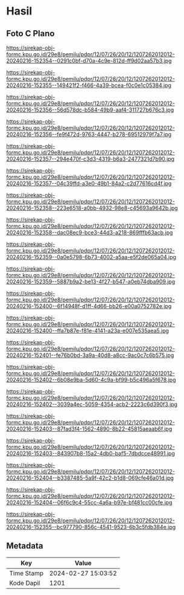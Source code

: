 # Hasil

## Foto C Plano

https://sirekap-obj-formc.kpu.go.id/29e8/pemilu/pdpr/12/07/26/20/12/1207262012012-20240216-152354--0291c0bf-d70a-4c9e-812d-ff9d02aa57b3.jpg

https://sirekap-obj-formc.kpu.go.id/29e8/pemilu/pdpr/12/07/26/20/12/1207262012012-20240216-152355--149421f2-f466-4a39-bcea-f0c0e1c05384.jpg

https://sirekap-obj-formc.kpu.go.id/29e8/pemilu/pdpr/12/07/26/20/12/1207262012012-20240216-152356--56d578dc-b584-49b9-aaf4-311727b676c3.jpg

https://sirekap-obj-formc.kpu.go.id/29e8/pemilu/pdpr/12/07/26/20/12/1207262012012-20240216-152356--fe9f472d-9763-4447-b278-69512979f7a7.jpg

https://sirekap-obj-formc.kpu.go.id/29e8/pemilu/pdpr/12/07/26/20/12/1207262012012-20240216-152357--294e470f-c3d3-4319-b6a3-2477321d7b90.jpg

https://sirekap-obj-formc.kpu.go.id/29e8/pemilu/pdpr/12/07/26/20/12/1207262012012-20240216-152357--04c39ffd-a3e0-49b1-84a2-c2d77616cd4f.jpg

https://sirekap-obj-formc.kpu.go.id/29e8/pemilu/pdpr/12/07/26/20/12/1207262012012-20240216-152358--223e6518-a0bb-4932-98e8-c45693a9642b.jpg

https://sirekap-obj-formc.kpu.go.id/29e8/pemilu/pdpr/12/07/26/20/12/1207262012012-20240216-152358--dac08ec9-bce3-44d3-a218-869fffb63acb.jpg

https://sirekap-obj-formc.kpu.go.id/29e8/pemilu/pdpr/12/07/26/20/12/1207262012012-20240216-152359--0a0e5798-6b73-4002-a5aa-e5f2de065a04.jpg

https://sirekap-obj-formc.kpu.go.id/29e8/pemilu/pdpr/12/07/26/20/12/1207262012012-20240216-152359--5887b9a2-be13-4f27-b547-a0eb74dba909.jpg

https://sirekap-obj-formc.kpu.go.id/29e8/pemilu/pdpr/12/07/26/20/12/1207262012012-20240216-152400--6f14948f-d1ff-4d66-bb26-e00a0752782e.jpg

https://sirekap-obj-formc.kpu.go.id/29e8/pemilu/pdpr/12/07/26/20/12/1207262012012-20240216-152400--ffa7b87e-f81e-4141-a23a-e007e535aea5.jpg

https://sirekap-obj-formc.kpu.go.id/29e8/pemilu/pdpr/12/07/26/20/12/1207262012012-20240216-152401--fe76b0bd-3a9a-40d8-a8cc-9ac0c7c6b575.jpg

https://sirekap-obj-formc.kpu.go.id/29e8/pemilu/pdpr/12/07/26/20/12/1207262012012-20240216-152402--6b08e9ba-5d60-4c9a-bf99-b5c496a5f678.jpg

https://sirekap-obj-formc.kpu.go.id/29e8/pemilu/pdpr/12/07/26/20/12/1207262012012-20240216-152402--3039a4ec-5059-4354-acb2-2223c6d390f3.jpg

https://sirekap-obj-formc.kpu.go.id/29e8/pemilu/pdpr/12/07/26/20/12/1207262012012-20240216-152403--87fad3f4-1562-4890-8b22-45815aeaab6f.jpg

https://sirekap-obj-formc.kpu.go.id/29e8/pemilu/pdpr/12/07/26/20/12/1207262012012-20240216-152403--843907b8-15a2-4db0-baf5-7dbdcce48991.jpg

https://sirekap-obj-formc.kpu.go.id/29e8/pemilu/pdpr/12/07/26/20/12/1207262012012-20240216-152404--b3387485-5a9f-42c2-b1d8-069cfe46a01d.jpg

https://sirekap-obj-formc.kpu.go.id/29e8/pemilu/pdpr/12/07/26/20/12/1207262012012-20240216-152404--06f6c9c4-55cc-4a6a-b97e-bf481cc00cfe.jpg

https://sirekap-obj-formc.kpu.go.id/29e8/pemilu/pdpr/12/07/26/20/12/1207262012012-20240216-152355--bc977790-856c-4541-9523-6b3c5fdb384e.jpg


## Metadata

| Key        | Value               |
| ---------- | ------------------- |
| Time Stamp | 2024-02-27 15:03:52 |
| Kode Dapil | 1201                |




